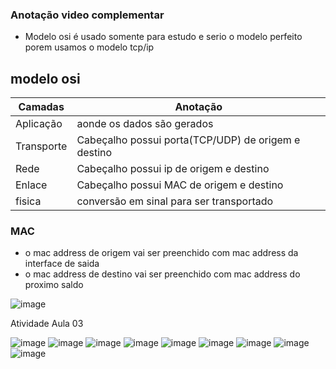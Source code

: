 ### Anotação video complementar

 - Modelo osi é usado somente para estudo e serio o modelo perfeito porem usamos o modelo tcp/ip
 
 
## modelo osi 
 Camadas | Anotação
--------- | ------
Aplicação     | aonde os dados são gerados
Transporte    | Cabeçalho possui porta(TCP/UDP) de origem e destino
Rede    | Cabeçalho possui ip de origem e destino
Enlace  | Cabeçalho possui MAC de origem e destino
fisica  | conversão em sinal para ser transportado

### MAC
- o mac address de origem vai ser preenchido com mac address da interface de saida
- o mac address de destino vai ser preenchido com mac address do proximo saldo

![image](https://user-images.githubusercontent.com/32443720/111385820-1a502180-868a-11eb-88a3-67fd4210dab5.png)



Atividade Aula 03

![image](https://user-images.githubusercontent.com/32443720/111388932-eaefe380-868e-11eb-9c50-97e6bc760713.png)
![image](https://user-images.githubusercontent.com/32443720/111388961-f3481e80-868e-11eb-80e2-677d0667e5c6.png)
![image](https://user-images.githubusercontent.com/32443720/111388985-fe02b380-868e-11eb-936f-0ed7f20b7a75.png)
![image](https://user-images.githubusercontent.com/32443720/111389011-065aee80-868f-11eb-8001-8051aa2268e7.png)
![image](https://user-images.githubusercontent.com/32443720/111389039-0f4bc000-868f-11eb-9666-19362a6bc422.png)
![image](https://user-images.githubusercontent.com/32443720/111389066-18d52800-868f-11eb-927d-05a718290b1a.png)
![image](https://user-images.githubusercontent.com/32443720/111389086-1ffc3600-868f-11eb-8f51-23c4d5007799.png)
![image](https://user-images.githubusercontent.com/32443720/111389113-28ed0780-868f-11eb-8024-dd1f34b6c39c.png)
![image](https://user-images.githubusercontent.com/32443720/111389137-30141580-868f-11eb-9c73-492fdd39087f.png)


